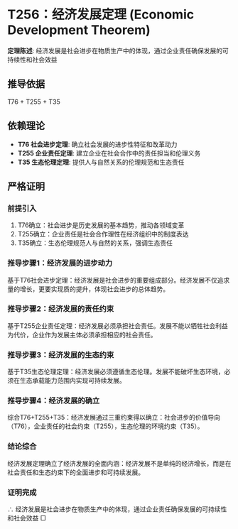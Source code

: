 # T256：经济发展定理 (Economic Development Theorem)

**定理陈述**: 经济发展是社会进步在物质生产中的体现，通过企业责任确保发展的可持续性和社会效益

## 推导依据
T76 + T255 + T35

## 依赖理论
- **T76 社会进步定理**: 确立社会发展的进步性特征和改革动力
- **T255 企业责任定理**: 建立企业在社会合作中的责任担当和伦理义务
- **T35 生态伦理定理**: 提供人与自然关系的伦理规范和生态责任

## 严格证明

### 前提引入
1. T76确立：社会进步是历史发展的基本趋势，推动各领域变革
2. T255确立：企业责任是社会合作理性在经济组织中的制度表达
3. T35确立：生态伦理规范人与自然的关系，强调生态责任

### 推导步骤1：经济发展的进步动力
基于T76社会进步定理：经济发展是社会进步的重要组成部分。经济发展不仅追求量的增长，更要实现质的提升，体现社会进步的总体趋势。

### 推导步骤2：经济发展的责任约束
基于T255企业责任定理：经济发展必须承担社会责任。发展不能以牺牲社会利益为代价，企业作为发展主体必须承担相应的社会责任。

### 推导步骤3：经济发展的生态约束
基于T35生态伦理定理：经济发展必须遵循生态伦理。发展不能破坏生态环境，必须在生态承载能力范围内实现可持续发展。

### 推导步骤4：经济发展的确立
综合T76+T255+T35：经济发展通过三重约束得以确立：社会进步的价值导向（T76），企业责任的社会约束（T255），生态伦理的环境约束（T35）。

### 结论综合
经济发展定理确立了经济发展的全面内涵：经济发展不是单纯的经济增长，而是在社会责任和生态约束下的全面进步和可持续发展。

### 证明完成
∴ 经济发展是社会进步在物质生产中的体现，通过企业责任确保发展的可持续性和社会效益 □